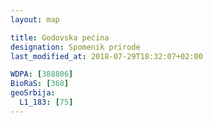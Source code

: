```yaml
---
layout: map

title: Godovska pećina
designation: Spomenik prirode
last_modified_at: 2018-07-29T18:32:07+02:00

WDPA: [388806]
BioRaS: [368]
geoSrbija:
  L1_183: [75]
---
```

